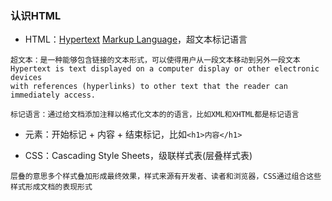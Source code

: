 ### 认识HTML

- HTML：[Hypertext]((https://en.wikipedia.org/wiki/Hypertext)) [Markup Language](https://en.wikipedia.org/wiki/Markup_language)，超文本标记语言
```
超文本：是一种能够包含链接的文本形式，可以使得用户从一段文本移动到另外一段文本
Hypertext is text displayed on a computer display or other electronic devices 
with references (hyperlinks) to other text that the reader can immediately access.

标记语言：通过给文档添加注释以格式化文本的的语言，比如XML和XHTML都是标记语言
```

- 元素：开始标记 + 内容 + 结束标记，比如`<h1>内容</h1>`

- CSS：Cascading Style Sheets，级联样式表(层叠样式表)
```
层叠的意思多个样式叠加形成最终效果，样式来源有开发者、读者和浏览器，CSS通过组合这些样式形成文档的表现形式
```

